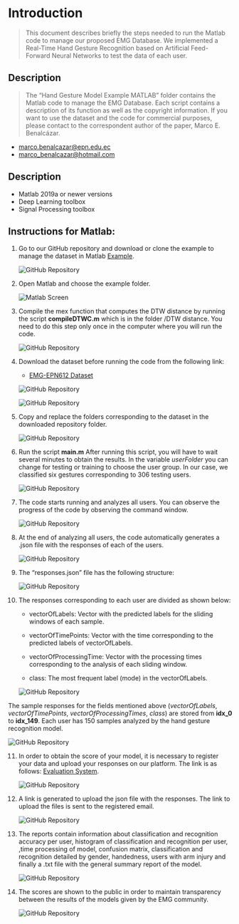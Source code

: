 # Introduction

> This document describes briefly the steps needed to run the Matlab code to manage our proposed EMG Database. We implemented a Real-Time Hand Gesture Recognition based on Artificial Feed-Forward Neural Networks to test the data of each user.


## Description

> The “Hand Gesture Model Example MATLAB” folder contains the Matlab code to manage the EMG Database. Each script contains a description of its function as well as the copyright information. If you want to use the dataset and the code for commercial purposes, please contact to the correspondent author of the paper, Marco E. Benalcázar.

* marco.benalcazar@epn.edu.ec 
* marco_benalcazar@hotmail.com

## Description

* Matlab 2019a or newer versions
* Deep Learning toolbox
* Signal Processing toolbox


## Instructions for Matlab:

1. Go to our GitHub repository and download or clone the example to manage the dataset in Matlab [Example](https://github.com/laboratorioAI/DTW_ANN_EPN_Matlab).

    ![GitHub Repository](filesReadme/I1.png "Step 1")

2. Open Matlab and choose the example folder.

    ![Matlab Screen](filesReadme/I2.png "Step 2")

3. Compile the mex function that computes the DTW distance by running the script **compileDTWC.m** which is in the folder /DTW distance. You need to do this step only once in the computer where you will run the code. 
   
    ![GitHub Repository](filesReadme/I3.png "Step 3")

4. Download the dataset before running the code from the following link: 
   
   * [EMG-EPN612 Dataset](https://laboratorio-ia.epn.edu.ec/es/recursos/dataset/2020_emg_dataset_612)

    ![GitHub Repository](filesReadme/Dataset.png "Dataset")

    ![GitHub Repository](filesReadme/Zenodo.png "Dataset")

5. Copy and replace the folders corresponding to the dataset in the downloaded repository folder.
   
   ![GitHub Repository](filesReadme/CopyDataset.png "Dataset")


6. Run the script **main.m** After running this script, you will have to wait several minutes to obtain the results. In the variable *userFolder* you can change for testing or training to choose the user group. In our case, we classified six gestures corresponding to 306 testing users.

    ![GitHub Repository](filesReadme/I4.png "Step 4")

7. The code starts running and analyzes all users. You can observe the progress of the code by observing the command window.

    ![GitHub Repository](filesReadme/I5.png "Step 5")

8. At the end of analyzing all users, the code automatically generates a .json file with the responses of each of the users.

    ![GitHub Repository](filesReadme/I6.png "Step 6")

9.  The “responses.json” file has the following structure:

    ![GitHub Repository](filesReadme/I9.png "Step 7")

10. The responses corresponding to each user are divided as shown below:

    * vectorOfLabels:  Vector with the predicted labels for the sliding windows of each sample.

    * vectorOfTimePoints:  Vector with the time corresponding to the predicted labels of vectorOfLabels.

    * vectorOfProcessingTime: Vector with the processing times corresponding to the analysis of each sliding window.

    * class:  The most frequent label (mode) in the vectorOfLabels.

    ![GitHub Repository](filesReadme/I10.png "Step 8")

The sample responses for the fields mentioned above (*vectorOfLabels*, *vectorOfTimePoints*, *vectorOfProcessingTimes*, *class*) are stored from **idx_0** to **idx_149**. Each user has 150 samples analyzed by the hand gesture recognition model.

  ![GitHub Repository](filesReadme/I11.png "Step 9")

11. In order to obtain the score of your model, it is necessary to register your data and upload your responses on our platform.  The link is as follows:
[Evaluation System](https://aplicaciones-ia.epn.edu.ec/webapps/home/session.html?app=EMG%20Gesture%20Recognition%20Evaluator).

    ![GitHub Repository](filesReadme/I12.png "Platform")

12. A link is generated to upload the json file with the responses. The link to upload the files is sent to the registered email.
    
    ![GitHub Repository](filesReadme/Email.png "Email")

13. The reports contain information about classification and recognition accuracy per user, histogram of classification and recognition per user, ,time processing of model, confusion matrix, classification and recognition detailed by gender, handedness, users with arm injury and finally a .txt file with the general summary report of the model. 

    ![GitHub Repository](filesReadme/Scores.png "Email")

14. The scores are shown to the public in order to maintain transparency between the results of the models given by the EMG community.

    ![GitHub Repository](filesReadme/systemEvaluation.png "Email")
